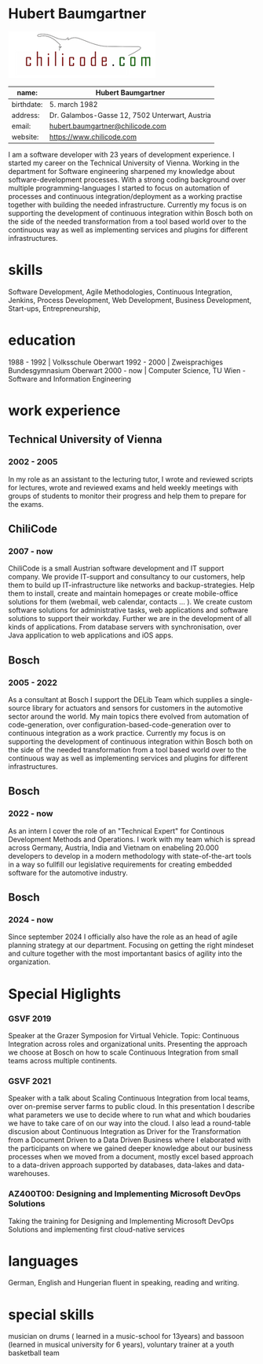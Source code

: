 # Hubert Baumgartner
![Logo](imgs/chilicode_logo.png)

name: | Hubert Baumgartner
------------ | -------------
birthdate: | 5. march 1982
address: | Dr. Galambos-Gasse 12, 7502 Unterwart, Austria
email: | hubert.baumgartner@chilicode.com
website: | https://www.chilicode.com


I am a software developer with 23 years of development experience. I started my career on the Technical University of Vienna. Working in the department for Software engineering sharpened my knowledge about software-development processes. With a strong coding background over multiple programming-languages I started to focus on automation of processes and continuous integration/deployment as a working practise together with building the needed infrastructure.
Currently my focus is on supporting the development of continuous integration within Bosch both on the side of the needed transformation from a tool based world over to the continuous way as well as implementing services and plugins for different infrastructures.

# skills
Software Development, Agile Methodologies, Continuous Integration, Jenkins, Process Development, Web Development,
Business Development, Start-ups, Entrepreneurship, 



# education

1988 - 1992  | 	Volksschule Oberwart
1992 - 2000 | Zweisprachiges Bundesgymnasium Oberwart
2000 - now | Computer Science, TU Wien -  Software and Information Engineering


# work experience

## Technical University of Vienna
### 2002 - 2005
In my role as an assistant to the lecturing tutor, I wrote and reviewed scripts for lectures, wrote and reviewed exams and held weekly meetings with groups of students to monitor their progress and help them to prepare for the exams.

## ChiliCode
### 2007 - now
ChiliCode is a small Austrian software development and IT support company. We provide IT-support and consultancy to our customers, help them to build up IT-infrastructure like networks and backup-strategies. Help them to install, create and maintain homepages or create mobile-office solutions for them (webmail, web calendar, contacts … ). We create custom software solutions for administrative tasks, web applications and software solutions to support their workday. Further we are in the development of all kinds of applications. From database servers with synchronisation, over Java application to web applications and iOS apps.

## Bosch
### 2005 - 2022
As a consultant at Bosch I support the DELib Team which supplies a single-source library for actuators and sensors for customers in the automotive sector around the world. My main topics there evolved from automation of code-generation, over configuration-based-code-generation over to continuous integration as a work practice. Currently my focus is on supporting the development of continuous integration within Bosch both on the side of the needed transformation from a tool based world over to the continuous way as well as implementing services and plugins for different infrastructures.

## Bosch
### 2022 - now
As an intern I cover the role of an "Technical Expert" for Continous Development Methods and Operations. I work with my team which is spread across Germany, Austria, India and Vietnam on enabeling 20.000 developers to develop in a modern methodology with state-of-the-art tools in a way so fullfill our legislative requirements for creating embedded software for the automotive industry.

## Bosch
### 2024 - now
Since september 2024 I officially also have the role as an head of agile planning strategy at our department. Focusing on getting the right mindeset and culture together with the most importantant basics of agility into the organization. 


# Special Higlights

### GSVF 2019
Speaker at the Grazer Symposion for Virtual Vehicle. Topic: Continuous Integration across roles and organizational units. Presenting the approach we choose at Bosch on how to scale Continuous Integration from small teams across multiple continents.

### GSVF 2021
Speaker with a talk about Scaling Continuous Integration from local teams, over on-premise server farms to public cloud. In this presentation I describe what parameters we use to decide where to run what and which boudaries we have to take care of on our way into the cloud.
I also lead a round-table discusion about Continuous Integration as Driver for the Transformation from a Document Driven to a Data Driven Business where I elaborated with the participants on where we gained deeper knowledge about our business processes when we moved from a document, mostly excel based approach to a data-driven approach supported by databases, data-lakes and data-warehouses.

### AZ400T00: Designing and Implementing Microsoft DevOps Solutions
Taking the training for Designing and Implementing Microsoft DevOps Solutions and implementing first cloud-native services 


# languages
German, English and Hungerian fluent in speaking, reading and writing.

# special skills
musician on drums ( learned in a music-school for 13years) and bassoon (learned in musical university for 6 years), voluntary trainer at a youth basketball team



